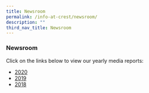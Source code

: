 ```yaml
---
title: Newsroom
permalink: /info-at-crest/newsroom/
description: ""
third_nav_title: Newsroom
---
```

### Newsroom

Click on the links below to view our yearly media reports:  
  

*   [2020](https://www.crestsec.edu.sg/info-at-crest/newsroom/2020)
*   [2019](https://www.crestsec.edu.sg/info-at-crest/newsroom/2019)
*   [2018](https://www.crestsec.edu.sg/info-at-crest/newsroom/2018)